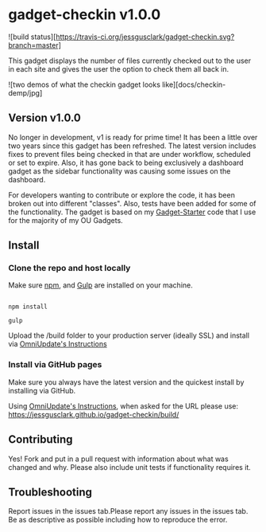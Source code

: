 # gadget-checkin v1.0.0

![build status][https://travis-ci.org/jessgusclark/gadget-checkin.svg?branch=master]

This gadget displays the number of files currently checked out to the user in each site and gives the user the option to check them all back in.

![two demos of what the checkin gadget looks like][docs/checkin-demp/jpg]

## Version v1.0.0

No longer in development, v1 is ready for prime time! It has been a little over two years since this gadget has been refreshed. The latest version includes fixes to prevent files being checked in that are under workflow, scheduled or set to expire. Also, it has gone back to being exclusively a dashboard gadget as the sidebar functionality was causing some issues on the dashboard.

For developers wanting to contribute or explore the code, it has been broken out into different "classes". Also, tests have been added for some of the functionality. The gadget is based on my [Gadget-Starter](https://github.com/jessgusclark/gadget-starter) code that I use for the majority of my OU Gadgets.

## Install

### Clone the repo and host locally

Make sure [npm](https://www.npmjs.com/), and [Gulp](http://gulpjs.com/) are installed on your machine.

```

npm install

gulp

```

Upload the /build folder to your production server (ideally SSL) and install via [OmniUpdate's Instructions](http://support.omniupdate.com/oucampus10/setup/gadgets/new-gadget.html)


### Install via GitHub pages

Make sure you always have the latest version and the quickest install by installing via GitHub.

Using [OmniUpdate's Instructions](http://support.omniupdate.com/oucampus10/setup/gadgets/new-gadget.html), when asked for the URL please use: https://jessgusclark.github.io/gadget-checkin/build/

## Contributing

Yes! Fork and put in a pull request with information about what was changed and why.  Please also include unit tests if functionality requires it.

## Troubleshooting

Report issues in the issues tab.Please report any issues in the issues tab. Be as descriptive as possible including how to reproduce the error.